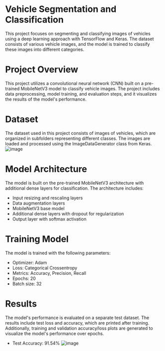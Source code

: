 # Vehicle Segmentation and Classification
This project focuses on segmenting and classifying images of vehicles using a deep learning approach with TensorFlow and Keras. The dataset consists of various vehicle images, and the model is trained to classify these images into different categories.

# Project Overview
This project utilizes a convolutional neural network (CNN) built on a pre-trained MobileNetV3 model to classify vehicle images. The project includes data preprocessing, model training, and evaluation steps, and it visualizes the results of the model's performance.

# Dataset
The dataset used in this project consists of images of vehicles, which are organized in subfolders representing different classes. The images are loaded and processed using the ImageDataGenerator class from Keras.
![image](https://github.com/baranylcn/deneme/assets/98966968/ed224b42-6fd8-4f1e-b42d-62200f4e8b9f)


# Model Architecture
The model is built on the pre-trained MobileNetV3 architecture with additional dense layers for classification. The architecture includes:
- Input resizing and rescaling layers
- Data augmentation layers
- MobileNetV3 base model
- Additional dense layers with dropout for regularization
- Output layer with softmax activation
# Training Model
The model is trained with the following parameters:
- Optimizer: Adam
- Loss: Categorical Crossentropy
- Metrics: Accuracy, Precision, Recall
- Epochs: 20
- Batch size: 32

# Results
The model's performance is evaluated on a separate test dataset. The results include test loss and accuracy, which are printed after training. Additionally, training and validation accuracy/loss plots are generated to visualize the model's performance over epochs.
- Test Accuracy: 91.54%
![image](https://github.com/baranylcn/deneme/assets/98966968/247a5951-c92f-420c-bdbc-396e080ee8b0)

